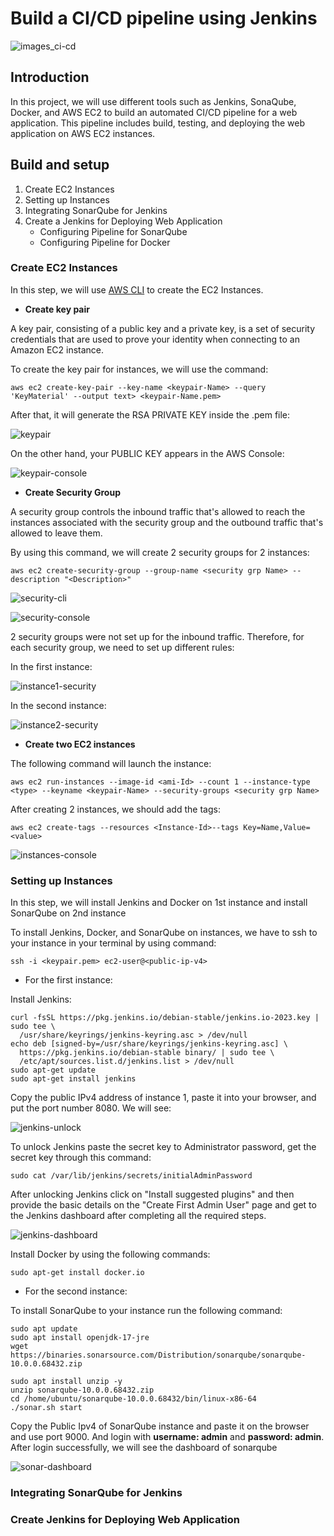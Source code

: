 # Build a CI/CD pipeline using Jenkins

![images_ci-cd](./images/CI_CD.png)

## Introduction
In this project, we will use different tools such as Jenkins, SonaQube, Docker, and AWS EC2 to build an automated CI/CD pipeline for a web application. This pipeline includes build, testing, and deploying the web application on AWS EC2 instances.

## Build and setup
1. Create EC2 Instances
2. Setting up Instances
3. Integrating SonarQube for Jenkins
4. Create a Jenkins for Deploying Web Application
   - Configuring Pipeline for SonarQube
   - Configuring Pipeline for Docker

### Create EC2 Instances
In this step, we will use [AWS CLI](https://docs.aws.amazon.com/pdfs/cli/latest/userguide/aws-cli.pdf) to create the EC2 Instances.

- **Create key pair**

A key pair, consisting of a public key and a private key, is a set of security credentials that are used to prove your identity when connecting to an Amazon EC2 instance.
      
To create the key pair for instances, we will use the command:
```
aws ec2 create-key-pair --key-name <keypair-Name> --query 'KeyMaterial' --output text> <keypair-Name.pem>
```

After that, it will generate the RSA PRIVATE KEY inside the .pem file:
    
![keypair](./images/keypair-cli.png)

On the other hand, your PUBLIC KEY appears in the AWS Console:
  
![keypair-console](./images/keypair-console.png)

    
- **Create Security Group**

A security group controls the inbound traffic that's allowed to reach the instances associated with the security group and the outbound traffic that's allowed to leave them.

By using this command, we will create 2 security groups for 2 instances:

```
aws ec2 create-security-group --group-name <security grp Name> --description "<Description>"
```

![security-cli](./images/security-group-cli.png)


![security-console](./images/security-group-console.png)

2 security groups were not set up for the inbound traffic. Therefore, for each security group, we need to set up different rules:

In the first instance:

![instance1-security](./images/instance1-security.png)

In the second instance:

![instance2-security](./images/instance2-security.png)


- **Create two EC2 instances**

The following command will launch the instance:

```
aws ec2 run-instances --image-id <ami-Id> --count 1 --instance-type <type> --keyname <keypair-Name> --security-groups <security grp Name>
```

After creating 2 instances, we should add the tags:
```
aws ec2 create-tags --resources <Instance-Id>--tags Key=Name,Value=<value>
```

![instances-console](./images/instances-console.png)

### Setting up Instances

In this step, we will install Jenkins and Docker on 1st instance and install SonarQube on 2nd instance

To install Jenkins, Docker, and SonarQube on instances, we have to ssh to your instance in your terminal by using command:

```
ssh -i <keypair.pem> ec2-user@<public-ip-v4>
```

- For the first instance:
  
Install Jenkins:
```
curl -fsSL https://pkg.jenkins.io/debian-stable/jenkins.io-2023.key | sudo tee \
  /usr/share/keyrings/jenkins-keyring.asc > /dev/null
echo deb [signed-by=/usr/share/keyrings/jenkins-keyring.asc] \
  https://pkg.jenkins.io/debian-stable binary/ | sudo tee \
  /etc/apt/sources.list.d/jenkins.list > /dev/null
sudo apt-get update
sudo apt-get install jenkins
```
Copy the public IPv4 address of instance 1, paste it into your browser, and put the port number 8080. We will see:

![jenkins-unlock](./images/unlock-jenkins.png)

To unlock Jenkins paste the secret key to Administrator password, get the secret key through this command:

```
sudo cat /var/lib/jenkins/secrets/initialAdminPassword
```

After unlocking Jenkins click on "Install suggested plugins" and then provide the basic details on the "Create First Admin User" page and get to the Jenkins dashboard after completing all the required steps.

![jenkins-dashboard](./images/jenkins-dashboard.png)


Install Docker by using the following commands:

```
sudo apt-get install docker.io
```

- For the second instance:

To install SonarQube to your instance run the following command:
```
sudo apt update
sudo apt install openjdk-17-jre 
wget https://binaries.sonarsource.com/Distribution/sonarqube/sonarqube-10.0.0.68432.zip

sudo apt install unzip -y
unzip sonarqube-10.0.0.68432.zip
cd /home/ubuntu/sonarqube-10.0.0.68432/bin/linux-x86-64
./sonar.sh start
```
Copy the Public Ipv4 of SonarQube instance and paste it on the browser and use port 9000. And login with **username: admin** and **password: admin**.
After login successfully, we will see the dashboard of sonarqube

![sonar-dashboard](./images/sonarqube-dashboard.png)

### Integrating SonarQube for Jenkins


### Create Jenkins for Deploying Web Application
  

